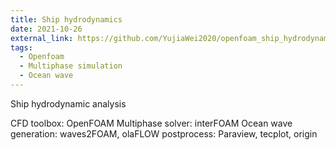```yaml
---
title: Ship hydrodynamics
date: 2021-10-26
external_link: https://github.com/YujiaWei2020/openfoam_ship_hydrodynamics/tree/main
tags:
  - Openfoam
  - Multiphase simulation
  - Ocean wave
---
```


Ship hydrodynamic analysis 

CFD toolbox: OpenFOAM
Multiphase solver: interFOAM
Ocean wave generation: waves2FOAM, olaFLOW
postprocess: Paraview, tecplot, origin


<!--more-->

